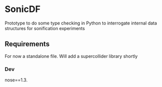 # SonicDF

Prototype to do some type checking in Python to 
interrogate internal data structures for sonification
experiments

## Requirements

For now a standalone file. Will add a supercollider library
shortly

### Dev

nose==1.3.
